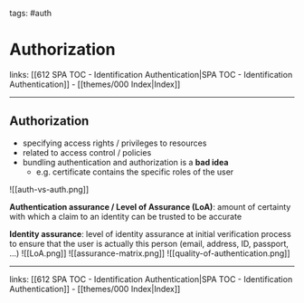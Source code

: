 tags: #auth 

# Authorization

links: [[612 SPA TOC - Identification Authentication|SPA TOC - Identification Authentication]] - [[themes/000 Index|Index]]

---

## Authorization

- specifying access rights / privileges to resources
- related to access control / policies
- bundling authentication and authorization is a **bad idea**
	- e.g. certificate contains the specific roles of the user

![[auth-vs-auth.png]]

**Authentication assurance / Level of Assurance (LoA)**: amount of certainty with which a claim to an identity can be trusted to be accurate

**Identity assurance**: level of identity assurance at initial verification process to ensure that the user is actually this person (email, address, ID, passport, ...)
![[LoA.png]]
![[assurance-matrix.png]]
![[quality-of-authentication.png]]

---
links: [[612 SPA TOC - Identification Authentication|SPA TOC - Identification Authentication]] - [[themes/000 Index|Index]]